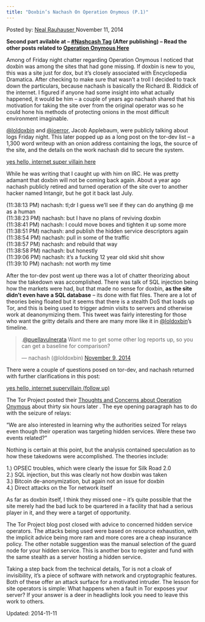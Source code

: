 ```yaml
---
title: "Doxbin’s Nachash On Operation Onymous (P.1)"
---
```


Posted by: <a href="https://www.deepdotweb.com/author/nealrauhauser/" title="">Neal Rauhauser </a></span>
<span>November 11, 2014</span>

<p><strong>Second part avilable at &#8211; <a href="http://www.deepdotweb.com/tag/nashcashtag/">#Nashcash Tag</a> (After publishing) &#8211; Read the other posts related to <a href="http://www.deepdotweb.com/tag/silkroad2bust/" target="_blank">Operation Onymous Here</a></strong></p>
<p>Among of Friday night chatter regarding Operation Onymous I noticed that doxbin was among the sites that had gone missing. If doxbin is new to you, this was a site just for dox, but it’s closely associated with Encyclopedia Dramatica. After checking to make sure that wasn’t a troll I decided to track down the particulars, because nachash is basically the Richard B. Riddick of the internet. I figured if anyone had some insight into what actually happened, it would be him &#8211; a couple of years ago nachash shared that his motivation for taking the site over from the original operator was so he could hone his methods of protecting onions in the most difficult environment imaginable.</p>
<p><a href="http://twitter.com/loldoxbin">@loldoxbin</a> and <a href="http://twitter.com/ioerror">@ioerror</a>, Jacob Applebaum, were publicly talking about logs Friday night. This later popped up as a long post on the tor-dev list &#8211; a 1,300 word writeup with an onion address containing the logs, the source of the site, and the details on the work nachash did to secure the system.</p>
<p><a href="https://lists.torproject.org/pipermail/tor-dev/2014-November/007731.html">yes hello, internet super villain here</a></p>
<p>While he was writing that I caught up with him on IRC. He was pretty adamant that doxbin will not be coming back again. About a year ago nachash publicly retired and turned operation of the site over to another hacker named Intangir, but he got it back last July.</p>
<p>(11:38:13 PM) nachash: tl;dr I guess we&#8217;ll see if they can do anything @ me as a human<br />
    (11:38:23 PM) nachash: but I have no plans of reviving doxbin<br />
    (11:38:41 PM) nachash: I could move boxes and tighten it up some more<br />
    (11:38:51 PM) nachash: and publish the hidden service descriptors again<br />
    (11:38:54 PM) nachash: pull in some of the traffic<br />
    (11:38:57 PM) nachash: and rebuild that way<br />
    (11:38:58 PM) nachash: but honestly<br />
    (11:39:06 PM) nachash: it&#8217;s a fucking 12 year old skid shit show<br />
    (11:39:10 PM) nachash: not worth my time</p>
<p>After the tor-dev post went up there was a lot of chatter theorizing about how the takedown was accomplished. There was talk of SQL injection being how the markets were had, but that made no sense for doxbin, <strong>as the site didn’t even have a SQL database</strong> – its done with flat files. There are a lot of theories being floated but it seems that there is a stealth DoS that loads up Tor, and this is being used to trigger admin visits to servers and otherwise work at deanonymizing them. This tweet was fairly interesting for those who want the gritty details and there are many more like it in <a href="http://twitter.com/loldoxbin">@loldoxbin</a>’s timeline.</p>
<blockquote class="twitter-tweet" width="550">
<p>.<a href="https://twitter.com/puellavulnerata">@puellavulnerata</a> Want me to get some other log reports up, so you can get a baseline for comparison?</p>
<p>&mdash; nachash (@loldoxbin) <a href="https://twitter.com/loldoxbin/status/531272976512323584">November 9, 2014</a></p></blockquote>
<p><script async src="//platform.twitter.com/widgets.js" charset="utf-8"></script></p>
<p>There were a couple of questions posed on tor-dev, and nachash returned with further clarifications in this post:</p>
<p><a href="https://lists.torproject.org/pipermail/tor-dev/2014-November/007734.html">yes hello, internet supervillain (follow up)</a></p>
<p>The Tor Project posted their <a href="https://blog.torproject.org/blog/thoughts-and-concerns-about-operation-onymous">Thoughts and Concerns about Operation Onymous</a> about thirty six hours later . The eye opening paragraph has to do with the seizure of relays:</p>
<p>“We are also interested in learning why the authorities seized Tor relays even though their operation was targeting hidden services. Were these two events related?”</p>
<p>Nothing is certain at this point, but the analysis contained speculation as to how these takedowns were accomplished. The theories include:</p>
<p>1.) OPSEC troubles, which were clearly the issue for Silk Road 2.0<br />
    2.) SQL injection, but this was clearly not how doxbin was taken<br />
    3.) Bitcoin de-anonymization, but again not an issue for doxbin<br />
    4.) Direct attacks on the Tor network itself</p>
<p>As far as doxbin itself, I think they missed one – it&#8217;s quite possible that the site merely had the bad luck to be quartered in a facility that had a serious player in it, and they were a target of opportunity.</p>
<p>The Tor Project blog post closed with advice to concerned hidden service operators. The attacks being used were based on resource exhaustion, with the implicit advice being more ram and more cores are a cheap insurance policy. The other notable suggestion was the manual selection of the guard node for your hidden service. This is another box to register and fund with the same stealth as a server hosting a hidden service.</p>
<p>Taking a step back from the technical details, Tor is not a cloak of invisibility, it’s a piece of software with network and cryptographic features. Both of these offer an attack surface for a motivated intruder. The lesson for site operators is simple: What happens when a fault in Tor exposes your server? If your answer is a deer in headlights look you need to leave this work to others.</p>
</div>


Updated: 2014-11-11    
